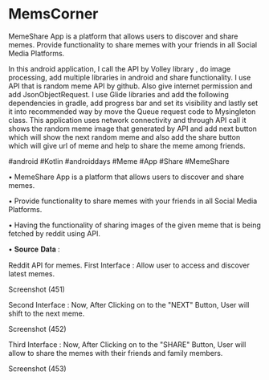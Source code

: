 # MemsCorner
MemeShare App is a platform that allows users to discover and share memes. Provide functionality to share memes with your friends in all Social Media Platforms.

In this android application, I call the API by Volley library , do image processing, add multiple libraries in android and share functionality. I use API that is random meme API by github. Also give internet permission and add JsonObjectRequest. I use Glide libraries and add the following dependencies in gradle, add progress bar and set its visibility and lastly set it into recommended way by move the Queue request code to Mysingleton class. This application uses network connectivity and through API call it shows the random meme image that generated by API and add next button which will show the next random meme and also add the share button which will give url of meme and help to share the meme among friends.

#android #Kotlin #androiddays #Meme #App #Share #MemeShare

• MemeShare App is a platform that allows users to discover and share memes.

• Provide functionality to share memes with your friends in all Social Media Platforms.

• Having the functionality of sharing images of the given meme that is being fetched by reddit using API.

• 𝐒𝐨𝐮𝐫𝐜𝐞 𝐃𝐚𝐭𝐚 :

Reddit API for memes.
First Interface : Allow user to access and discover latest memes.

Screenshot (451)

Second Interface : Now, After Clicking on to the "NEXT" Button, User will shift to the next meme.

Screenshot (452)

Third Interface : Now, After Clicking on to the "SHARE" Button, User will allow to share the memes with their friends and family members.

Screenshot (453)
